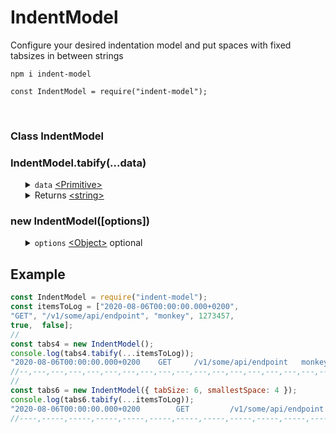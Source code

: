 # IndentModel
Configure your desired indentation model and put spaces with fixed tabsizes in between strings
<br>
<pre><code>npm i indent-model

const IndentModel = require("indent-model");</code></pre>
<br>
<h3>Class IndentModel</h3>
<h3>IndentModel.tabify(...data)</h3>
<ul>
	<details>
		<summary>
			<code>data</code> <a href="https://developer.mozilla.org/en-US/docs/Web/JavaScript/Data_structures#primitive_values">&lt;Primitive&gt;</a>
		</summary>
		Typically <a href="https://developer.mozilla.org/en-US/docs/Web/JavaScript/Data_structures#primitive_values">&lt;Primitive&gt;</a> types can be joined into a printable string. This method does not have features to join objects and arrays into strings like <a href="https://developer.mozilla.org/en-US/docs/Web/API/Console/log">console.log</a> does.
	</details>
	<details>
		<summary>
			Returns <a href="https://developer.mozilla.org/en-US/docs/Web/JavaScript/Data_structures#String_type">&lt;string&gt;</a>
		</summary>
		A tabified string. Examples are shown below. 
	</details>
</ul>
<h3>new IndentModel([options])</h3>
<ul>
	<details>
		<summary>
			<code>options</code> <a href="https://developer.mozilla.org/en-US/docs/Web/JavaScript/Reference/Global_Objects/Object">&lt;Object&gt;</a> optional
		</summary>
		<ul>
			<details>
				<summary>
					<code>tabSize</code> <a href="https://developer.mozilla.org/en-US/docs/Web/JavaScript/Data_structures#Number_type">&lt;integer&gt;</a> Default: <code>4</code>
				</summary>
				The amount of spaces one tab is made up of.
			</details>
			<details>
				<summary>
					<code>smallestSpace</code> <a href="https://developer.mozilla.org/en-US/docs/Web/JavaScript/Data_structures#Number_type">&lt;integer&gt;</a> Default: <code>2</code>
				</summary>
				The minimal amount of spaces that separates two strings from each other. When the amount of spaces is smaller than <code>smallestSpace</code> another tab on top of the initial space separates the two strings.
			</details>
		</ul>
	</details>
</ul>
<h2>Example</h2>

```javascript
const IndentModel = require("indent-model");
const itemsToLog = ["2020-08-06T00:00:00.000+0200", 
"GET", "/v1/some/api/endpoint", "monkey", 1273457, 
true,  false];
//
const tabs4 = new IndentModel();
console.log(tabs4.tabify(...itemsToLog));
"2020-08-06T00:00:00.000+0200    GET     /v1/some/api/endpoint   monkey  1273457     true    false"
//--,---,---,---,---,---,---,---,---,---,---,---,---,---,---,---,---,---,---,---,---,---,---,
//
const tabs6 = new IndentModel({ tabSize: 6, smallestSpace: 4 });
console.log(tabs6.tabify(...itemsToLog));
"2020-08-06T00:00:00.000+0200        GET         /v1/some/api/endpoint         monkey      1273457     true        false"
//----,-----,-----,-----,-----,-----,-----,-----,-----,-----,-----,-----,-----,-----,-----,-----,-----,-----,-----,-----,
```